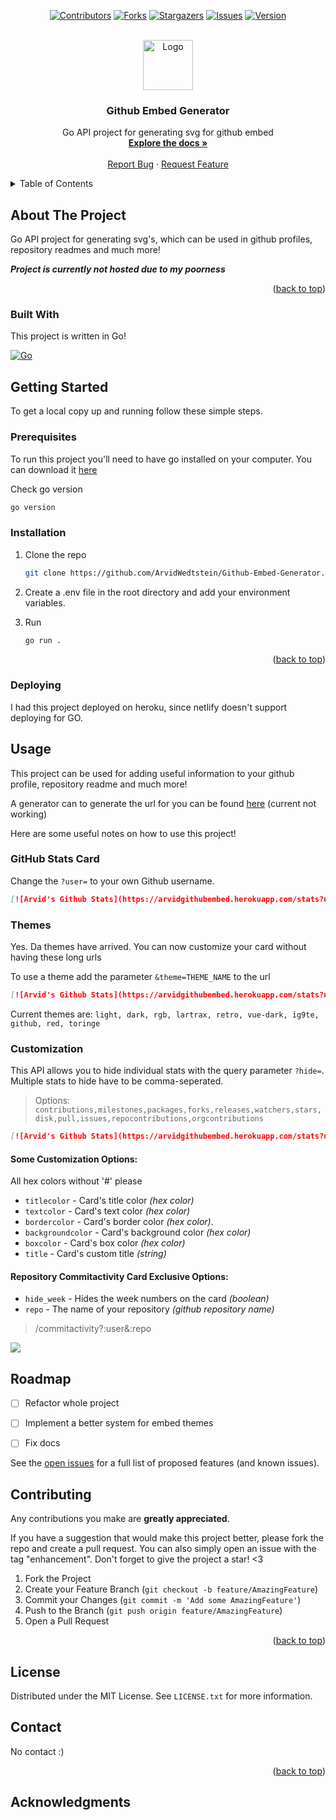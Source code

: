 <a name="readme-top"></a>

<div align="center">

[![Contributors][contributors-shield]][contributors-url]
[![Forks][forks-shield]][forks-url]
[![Stargazers][stars-shield]][stars-url]
[![Issues][issues-shield]][issues-url]
[![Version][GoVersion]][version-url]

</div>

<br />
<div align="center">
  <a href="https://github.com/ArvidWedtstein/Github-Embed-Generator">
    <img src="web/public/favicon.png" alt="Logo" width="80" height="80">
  </a>

  <h3 align="center">Github Embed Generator</h3>

  <p align="center">
    Go API project for generating svg for github embed
    <br />
    <a href="https://github.com/ArvidWedtstein/Github-Embed-Generator"><strong>Explore the docs »</strong></a>
    <br />
    <br />
    <a href="https://github.com/ArvidWedtstein/Gtihub-Embed-Generator/issues">Report Bug</a>
    ·
    <a href="https://github.com/ArvidWedtstein/Github-Embed-Generator/issues">Request Feature</a>
  </p>
</div>



<details>
  <summary>Table of Contents</summary>
  <ol>
    <li>
      <a href="#about-the-project">About The Project</a>
      <ul>
        <li><a href="#built-with">Built With</a></li>
      </ul>
    </li>
    <li>
      <a href="#getting-started">Getting Started</a>
      <ul>
        <li><a href="#prerequisites">Prerequisites</a></li>
        <li><a href="#installation">Installation</a></li>
      </ul>
    </li>
    <li>
      <a href="#usage">Usage</a>
      <ul>
        <li><a href="#github-stats-card">Github Stats Card</a></li>
        <li><a href="#top-languages-card">Top Languages Card</a></li>
        <li><a href="#project-card">Project Card</a></li>
        <li><a href="#skills-card">Skills Card</a></li>
        <li><a href="#org-activity-card">Organization Activity Card</a></li>
        <li><a href="#repo-commit-activity-card">Activity Card for repositories</a></li>
        <li><a href="#streak-card">Streak Card</a></li>
        <li><a href="#icon-card">Icon Card</a></li>
        <li><a href="#themes">Themes</a></li>
        <li><a href="#customization">Customization</a></li>
      </ul>
    </li>
    <li><a href="#roadmap">Roadmap</a></li>
    <li><a href="#contributing">Contributing</a></li>
    <li><a href="#license">License</a></li>
    <li><a href="#contact">Contact</a></li>
    <li><a href="#acknowledgments">Acknowledgments</a></li>
  </ol>
</details>

<!-- ABOUT THE PROJECT -->

## About The Project

Go API project for generating svg's, which can be used in github profiles, repository readmes and much more!

***__Project is currently not hosted due to my poorness__***

<p align="right">(<a href="#readme-top">back to top</a>)</p>

### Built With

This project is written in Go!

[![Go][Go]][Go-url]


<!-- GETTING STARTED -->

## Getting Started

To get a local copy up and running follow these simple steps.

### Prerequisites

To run this project you'll need to have go installed on your computer. You can download it [here](https://go.dev/dl/)

Check go version

  ```sh
  go version
  ```

### Installation

1. Clone the repo
   ```sh
   git clone https://github.com/ArvidWedtstein/Github-Embed-Generator.git
   ```
   
2. Create a .env file in the root directory and add your environment variables. 

3. Run
   ```sh
   go run .
   ```


<p align="right">(<a href="#readme-top">back to top</a>)</p>

### Deploying

I had this project deployed on heroku, since netlify doesn't support deploying for GO.

<!-- USAGE EXAMPLES -->

## Usage

This project can be used for adding useful information to your github profile, repository readme and much more!

A generator can to generate the url for you can be found [here](https://arvidgithubembed.herokuapp.com/static/) (current not working)

Here are some useful notes on how to use this project!

### GitHub Stats Card

Change the `?user=` to your own Github username.

```md
[![Arvid's Github Stats](https://arvidgithubembed.herokuapp.com/stats?user=arvidwedtstein)]
```

### Themes

Yes. Da themes have arrived. You can now customize your card without having these long urls 

To use a theme add the parameter `&theme=THEME_NAME` to the url

```md
[![Arvid's Github Stats](https://arvidgithubembed.herokuapp.com/stats?user=arvidwedtstein&theme=retro)]
```
Current themes are:
`
light,
dark,
rgb,
lartrax,
retro,
vue-dark,
ig9te,
github,
red,
toringe
`


### Customization

This API allows you to hide individual stats with the query parameter `?hide=`. Multiple stats to hide have to be comma-seperated. 

> Options: `contributions,milestones,packages,forks,releases,watchers,stars,disk,pull,issues,repocontributions,orgcontributions`
   
```md
[![Arvid's Github Stats](https://arvidgithubembed.herokuapp.com/stats?user=arvidwedtstein&hide=contributions,disk)]
```

#### Some Customization Options:
All hex colors without '#' please
- `titlecolor` - Card's title color _(hex color)_
- `textcolor` - Card's text color _(hex color)_
- `bordercolor` - Card's border color _(hex color)_.
- `backgroundcolor` - Card's background color _(hex color)_ 
- `boxcolor` - Card's box color _(hex color)_
- `title` - Card's custom title _(string)_

#### Repository Commitactivity Card Exclusive Options:

- `hide_week` - Hides the week numbers on the card _(boolean)_
- `repo` - The name of your repository _(github repository name)_

> /commitactivity?:user&:repo

![](https://arvidgithubembed.herokuapp.com/commitactivity?user=arvidwedtstein&repo=github-embed-generator&titlecolor=333333&textColor=000000&backgroundcolor=ffffff&hide_week=false)


<!-- ROADMAP -->

## Roadmap

- [ ] Refactor whole project
- [ ] Implement a better system for embed themes
- [ ] Fix docs


See the [open issues](https://github.com/ArvidWedtstein/Github-Embed-Generator/issues) for a full list of proposed features (and known issues).



<!-- CONTRIBUTING -->

## Contributing

Any contributions you make are **greatly appreciated**.

If you have a suggestion that would make this project better, please fork the repo and create a pull request. You can also simply open an issue with the tag "enhancement".
Don't forget to give the project a star! <3

1. Fork the Project
2. Create your Feature Branch (`git checkout -b feature/AmazingFeature`)
3. Commit your Changes (`git commit -m 'Add some AmazingFeature'`)
4. Push to the Branch (`git push origin feature/AmazingFeature`)
5. Open a Pull Request

<p align="right">(<a href="#readme-top">back to top</a>)</p>

<!-- LICENSE -->

## License

Distributed under the MIT License. See `LICENSE.txt` for more information.


<!-- CONTACT -->

## Contact

No contact :)

<p align="right">(<a href="#readme-top">back to top</a>)</p>

<!-- ACKNOWLEDGMENTS -->

## Acknowledgments


<!-- MARKDOWN LINKS & IMAGES -->

[contributors-shield]: https://img.shields.io/github/contributors/ArvidWedtstein/Github-Embed-Generator.svg?style=for-the-badge
[contributors-url]: https://github.com/ArvidWedtstein/Github-Embed-Generator/graphs/contributors
[forks-shield]: https://img.shields.io/github/forks/ArvidWedtstein/Github-Embed-Generator.svg?style=for-the-badge
[forks-url]: https://github.com/ArvidWedtstein/Github-Embed-Generator/network/members
[stars-shield]: https://img.shields.io/github/stars/ArvidWedtstein/Github-Embed-Generator.svg?style=for-the-badge
[stars-url]: https://github.com/ArvidWedtstein/Github-Embed-Generator/stargazers
[issues-shield]: https://img.shields.io/github/issues/ArvidWedtstein/Github-Embed-Generator.svg?style=for-the-badge
[issues-url]: https://github.com/ArvidWedtstein/Github-Embed-Generator/issues
[license-shield]: https://img.shields.io/github/license/ArvidWedtstein/Github-Embed-Generator.svg?style=for-the-badge
[license-url]: https://github.com/ArvidWedtstein/Github-Embed-Generator/blob/prod/LICENSE.txt
[Go]: https://img.shields.io/badge/Go-454545?style=for-the-badge&logo=Go&logoColor=00A7D0
[Go-url]: https://go.dev
[GoVersion]: https://img.shields.io/github/go-mod/go-version/arvidwedtstein/github-embed-generator?style=for-the-badge
[version-url]: https://go.dev/dl
